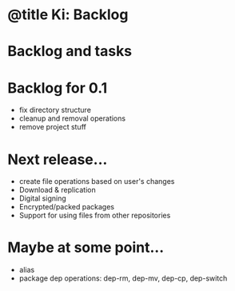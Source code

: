 # @title Ki: Backlog
# Backlog and tasks

# Backlog for 0.1
* fix directory structure
* cleanup and removal operations
* remove project stuff

# Next release...
* create file operations based on user's changes
* Download & replication
* Digital signing
* Encrypted/packed packages
* Support for using files from other repositories

# Maybe at some point...
* alias
* package dep operations: dep-rm, dep-mv, dep-cp, dep-switch
